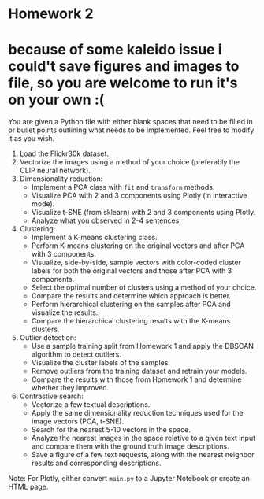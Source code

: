 # Homework 2

# because of some kaleido issue i could't save figures and images to file, so you are welcome to run it's on your own :( 

You are given a Python file with either blank spaces that need to be filled in or bullet points outlining what needs to be implemented. Feel free to modify it as you wish.

1. Load the Flickr30k dataset.
2. Vectorize the images using a method of your choice (preferably the CLIP neural network).
3. Dimensionality reduction:
    - Implement a PCA class with `fit` and `transform` methods.
    - Visualize PCA with 2 and 3 components using Plotly (in interactive mode).
    - Visualize t-SNE (from sklearn) with 2 and 3 components using Plotly.
    - Analyze what you observed in 2-4 sentences.
4. Clustering:
    - Implement a K-means clustering class.
    - Perform K-means clustering on the original vectors and after PCA with 3 components.
    - Visualize, side-by-side, sample vectors with color-coded cluster labels for both the original vectors and those after PCA with 3 components.
    - Select the optimal number of clusters using a method of your choice.
    - Compare the results and determine which approach is better.
    - Perform hierarchical clustering on the samples after PCA and visualize the results.
    - Compare the hierarchical clustering results with the K-means clusters.
5. Outlier detection:
    - Use a sample training split from Homework 1 and apply the DBSCAN algorithm to detect outliers.
    - Visualize the cluster labels of the samples.
    - Remove outliers from the training dataset and retrain your models.
    - Compare the results with those from Homework 1 and determine whether they improved.
6. Contrastive search:
    - Vectorize a few textual descriptions.
    - Apply the same dimensionality reduction techniques used for the image vectors (PCA, t-SNE).
    - Search for the nearest 5-10 vectors in the space.
    - Analyze the nearest images in the space relative to a given text input and compare them with the ground truth image descriptions.
    - Save a figure of a few text requests, along with the nearest neighbor results and corresponding descriptions.

Note: For Plotly, either convert `main.py` to a Jupyter Notebook or create an HTML page.